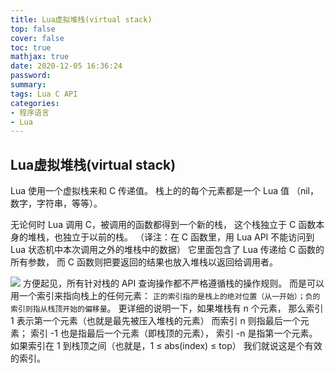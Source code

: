 ```yaml
---
title: Lua虚拟堆栈(virtual stack)
top: false
cover: false
toc: true
mathjax: true
date: 2020-12-05 16:36:24
password:
summary:
tags: Lua C API 
categories:
- 程序语言
- Lua
---
```


## Lua虚拟堆栈(virtual stack)

Lua 使用一个虚拟栈来和 C 传递值。 栈上的的每个元素都是一个 Lua 值 （nil，数字，字符串，等等）。

无论何时 Lua 调用 C，被调用的函数都得到一个新的栈， 这个栈独立于 C 函数本身的堆栈，也独立于以前的栈。 （译注：在 C 函数里，用 Lua API 不能访问到 Lua 状态机中本次调用之外的堆栈中的数据） 它里面包含了 Lua 传递给 C 函数的所有参数， 而 C 函数则把要返回的结果也放入堆栈以返回给调用者。

![](/images/Lua/=_UTF8_B_Li9RUeaIquWbvjIwMTYwODEwMTgxMTU1LnBuZw==_=.jpg)
方便起见，所有针对栈的 API 查询操作都不严格遵循栈的操作规则。 而是可以用一个索引来指向栈上的任何元素： `正的索引指的是栈上的绝对位置（从一开始）；负的索引则指从栈顶开始的偏移量`。 更详细的说明一下，如果堆栈有 n 个元素， 那么索引 1 表示第一个元素（也就是最先被压入堆栈的元素） 而索引 n 则指最后一个元素； 索引 -1 也是指最后一个元素（即栈顶的元素）， 索引 -n 是指第一个元素。 如果索引在 1 到栈顶之间（也就是，1 ≤ abs(index) ≤ top） 我们就说这是个有效的索引。